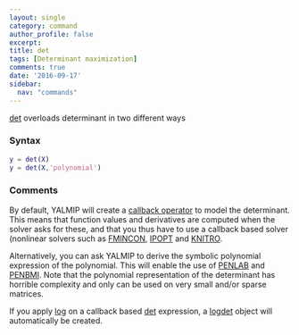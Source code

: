 ```yaml
---
layout: single
category: command
author_profile: false
excerpt: 
title: det
tags: [Determinant maximization]
comments: true
date: '2016-09-17'
sidebar:
  nav: "commands"
---
```


[det](/command/det) overloads determinant in two different ways

### Syntax

````matlab
y = det(X)
y = det(X,'polynomial')
````

### Comments

By default, YALMIP will create a [callback operator](/tutorial/nonlinearoperatorscallback) to model the determinant. This means that function values and derivatives are computed when the solver asks for these, and that you thus have to use a callback based solver (nonlinear solvers such as [FMINCON](/solver/fmincon), [IPOPT](/solver/ipopt) and [KNITRO](/solver/PENLAB).

Alternatively, you can ask YALMIP to derive the symbolic polynomial expression of the polynomial. This will enable the use of [PENLAB](/solver/penlab) and [PENBMI](/solver/penbmi). Note that the polynomial representation of the determinant has horrible complexity and only can be used on very small and/or sparse matrices.

If you apply [log](/command/log) on a callback based [det](/command/det) expression, a [logdet](/command/logdet) object will automatically be created.
